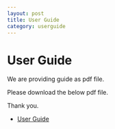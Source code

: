 ```yaml
---
layout: post
title: User Guide
category: userguide
---
```



# User Guide 

We are providing guide as pdf file.

Please download the below pdf file.

Thank you.

* [User Guide](https://drive.google.com/file/d/1jgVhEpXOJSFTtP2Fyv0hTs5z--6_XJiN/view?usp=sharing)
